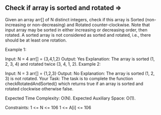 Check if array is sorted and rotated  =>
------------------------------------



Given an array arr[] of N distinct integers, check if this array is Sorted (non-increasing or non-decreasing) and Rotated counter-clockwise. Note that input array may be sorted in either increasing or decreasing order, then rotated.
A sorted array is not considered as sorted and rotated, i.e., there should be at least one rotation.

Example 1:

Input:
N = 4
arr[] = {3,4,1,2}
Output: Yes
Explanation: The array is sorted 
(1, 2, 3, 4) and rotated twice 
(3, 4, 1, 2).
Example 2:

Input:
N = 3
arr[] = {1,2,3}
Output: No
Explanation: The array is sorted 
(1, 2, 3) is not rotated.
Your Task:
The task is to complete the function checkRotatedAndSorted() which returns true if an array is sorted and rotated clockwise otherwise false.

Expected Time Complexity: O(N).
Expected Auxiliary Space: O(1).

Constraints:
1 <= N <= 106
1 <= A[i] <= 106
